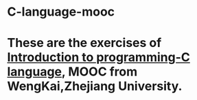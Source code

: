 # C-language-mooc
# These are the exercises of [Introduction to programming-C language](http://mooc.study.163.com/course/ZJU-1000002011#/info), MOOC from WengKai,Zhejiang University.
